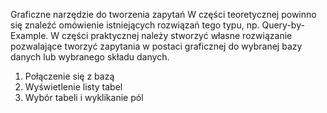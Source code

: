 Graficzne narzędzie do tworzenia zapytań
W części teoretycznej powinno się znaleźć omówienie istniejących rozwiązań tego typu, np. Query-by-Example. W części praktycznej należy stworzyć własne rozwiązanie pozwalające tworzyć zapytania w postaci graficznej do wybranej bazy danych lub wybranego składu danych.

1. Połączenie się z bazą
2. Wyświetlenie listy tabel
3. Wybór tabeli i wyklikanie pól

